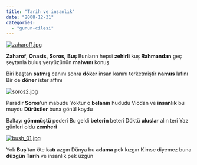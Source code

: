 ```yaml
---
title: "Tarih ve insanlık"
date: "2008-12-31"
categories: 
  - "gunun-cilesi"
---
```


[![zaharof1.jpg](/uploads/2008/12/zaharof1.jpg)](/uploads/2008/12/zaharof1.jpg "zaharof1.jpg")  

**Zaharof**, **Onasis,** **Soros,** **Buş** Bunların hepsi **zehirli** kuş **Rahmandan** geç şeytanla buluş yeryüzünün **mahvını** konuş

Biri baştan **satmış** canını sonra **döker** insan kanını terketmiştir **namus** lafını Bir de **döner** ister affını

[![soros2.jpg](/uploads/2008/12/soros2.jpg)](/uploads/2008/12/soros2.jpg "soros2.jpg")

Paradır **Soros**'un mabudu Yoktur o **belanın** hududu Vicdan ve **insanlık** bu muydu **Dürüstler** buna gönül koydu

Baltayı **gömmüştü** pederi Bu geldi **beterin** beteri Döktü **uluslar** alın teri Yaz günleri oldu **zemheri**

[![bush_01.jpg](/uploads/2008/12/bush_01.jpg)](/uploads/2008/12/bush_01.jpg "bush_01.jpg")

Yok **Buş**'tan öte **katı** azgın Dünya bu **adama** pek kızgın Kimse diyemez buna **düzgün Tarih** ve insanlık pek üzgün
